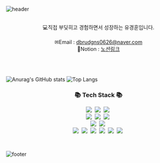 <!--
**kimbongjune/kimbongjune** is a ✨ _special_ ✨ repository because its `README.md` (this file) appears on your GitHub profile.

Here are some ideas to get you started:

- 🔭 I’m currently working on ...
- 🌱 I’m currently learning ...
- 👯 I’m looking to collaborate on ...
- 🤔 I’m looking for help with ...
- 💬 Ask me about ...
- 📫 How to reach me: ...
- 😄 Pronouns: ...
- ⚡ Fun fact: ...
-->

![header](https://capsule-render.vercel.app/api?&type=waving&color=timeAuto&height=180&section=header&text=GyeongHoon%20Hub&fontSize=50&animation=fadeIn&fontAlignY=45)

<br>
<div align='center'>💻직접 부딪히고 경험하면서 성장하는 유경훈입니다.</div>
<br>
<div align='center'> ✉Email : <a href="mailto:dbrudgns0626@naver.com">dbrudgns0626@naver.com</a></div>
<div align='center'> 🔗Notion : <a href="https://delirious-fight-87f.notion.site/1eef5d99875480648525fa07ce4e8ac4">노션링크</a></div>
<br>
<br>
<br>

![Anurag's GitHub stats](https://github-readme-stats.vercel.app/api?username=yugyeonghoon&show_icons=true&theme=radical)  ![Top Langs](https://github-readme-stats.vercel.app/api/top-langs/?username=yugyeonghoon&layout=compact)



<h3 align="center">📚 Tech Stack 📚</h3>
<p align="center">
  <img src="https://img.shields.io/badge/Java-007396?style=flat-square&logo=Java&logoColor=white"/></a>&nbsp
  <img src="https://img.shields.io/badge/javascript-%23323330.svg?style=for-the-badge&logo=javascript&logoColor=%23F7DF1E"/></a>&nbsp
  <img src="https://img.shields.io/badge/html5-%23E34F26.svg?style=for-the-badge&logo=html5&logoColor=white"/></a>&nbsp 
  <br>
  <img src="https://img.shields.io/badge/python-3670A0?style=for-the-badge&logo=python&logoColor=ffdd54"/></a>&nbsp 
  <img src="https://img.shields.io/badge/css3-%231572B6.svg?style=for-the-badge&logo=css3&logoColor=white"/></a>&nbsp
  <img src="https://img.shields.io/badge/jquery-%230769AD.svg?style=for-the-badge&logo=jquery&logoColor=white"/></a>&nbsp 
  
  <br>
  <img src="https://img.shields.io/badge/Mysql-E6B91E?style=flat-square&logo=MySql&logoColor=white"/></a>&nbsp 
  <img src="https://img.shields.io/badge/Apache%20Tomcat-F8DC75?style=flat-square&logo=Apache%20Tomcat&logoColor=white"/></a>&nbsp
  <br>
  <img src="https://img.shields.io/badge/TensorFlow-%23FF6F00.svg?style=for-the-badge&logo=TensorFlow&logoColor=white"/></a>&nbsp
  <img src="https://img.shields.io/badge/scikit--learn-%23F7931E.svg?style=for-the-badge&logo=scikit-learn&logoColor=white"/></a>&nbsp
  <img src="https://img.shields.io/badge/pandas-%23150458.svg?style=for-the-badge&logo=pandas&logoColor=white"/></a>&nbsp
  <img src="https://img.shields.io/badge/numpy-%23013243.svg?style=for-the-badge&logo=numpy&logoColor=white"/></a>&nbsp
  <img src="https://img.shields.io/badge/Matplotlib-%23ffffff.svg?style=for-the-badge&logo=Matplotlib&logoColor=black"/></a>&nbsp
  <img src="https://img.shields.io/badge/Keras-%23D00000.svg?style=for-the-badge&logo=Keras&logoColor=white"/></a>&nbsp
</p>
<br>
<!--
<h3 align="center">🌈 Follow Me 🌈</h3>
<p align="center">
  <a href="https://velog.io/@hyeinisfree"><img src="https://img.shields.io/badge/Tech%20Blog-11B48A?style=flat-square&logo=Vimeo&logoColor=white&link=https://velog.io/@hyeinisfree"/></a>&nbsp
  <a href="https://www.instagram.com/dev.dobby/"><img src="https://img.shields.io/badge/Instagram-E4405F?style=flat-square&logo=Instagram&logoColor=white&link=https://www.instagram.com/hye_inisfree/"/></a>&nbsp
  <a href="mailto:kimhyein7110@gmail.com"><img src="https://img.shields.io/badge/Gmail-d14836?style=flat-square&logo=Gmail&logoColor=white&link=kimhyein7110@gmail.com"/></a>
-->
  


![footer](https://capsule-render.vercel.app/api?type=waving&color=auto&height=100&section=footer)
